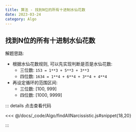 ```yaml
---
title: 算法 - 找到N位的所有十进制水仙花数
date: 2023-03-24
category: Algo
---
```


## 找到N位的所有十进制水仙花数 <Badge text="easy" />

解题思路:

- 根据水仙花数规则, 可以先实现判断是否是水仙花数:
  - 三位数: `153 = 1**3 + 5**3 + 3**3`
  - 四位数: `1634 = 1**4 + 6**4 + 3**4 + 4**4`
- 再设定循环的范围区间:
  - 三位数: [100, 999]
  - 四位数: [1000, 9999]

::: details 点击查看代码

<<< @/docs/_code/Algo/findAllNarcissistic.js#snippet{18,20}

:::
